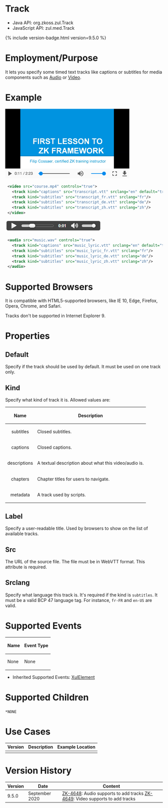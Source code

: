 

# Track

- Java API: <javadoc>org.zkoss.zul.Track</javadoc>
- JavaScript API: <javadoc directory="jsdoc">zul.med.Track</javadoc>

{% include version-badge.html version=9.5.0 %}

# Employment/Purpose

It lets you specify some timed text tracks like captions or subtitles
for media components such as [ Audio]({{site.baseurl}}/zk_component_ref/multimedia_and_miscellaneous/audio)
or [ Video]({{site.baseurl}}/zk_component_ref/multimedia_and_miscellaneous/video).

# Example

![](/zk_component_ref/images/Player-Sample.png)

```xml
 <video src="course.mp4" controls="true">
   <track kind="captions" src="transcript.vtt" srclang="en" default="true"/>
   <track kind="subtitles" src="transcript_fr.vtt" srclang="fr"/>
   <track kind="subtitles" src="transcript_de.vtt" srclang="de"/>
   <track kind="subtitles" src="transcript_zh.vtt" srclang="zh"/>
 </video>
```

![](/zk_component_ref/images/ZKComRef_Audio_Example.png)

```xml
 <audio src="music.wav" controls="true">
   <track kind="captions" src="music_lyric.vtt" srclang="en" default="true"/>
   <track kind="subtitles" src="music_lyric_fr.vtt" srclang="fr"/>
   <track kind="subtitles" src="music_lyric_de.vtt" srclang="de"/>
   <track kind="subtitles" src="music_lyric_zh.vtt" srclang="zh"/>
 </audio>
```

# Supported Browsers

It is compatible with HTML5-supported browsers, like IE 10, Edge,
Firefox, Opera, Chrome, and Safari.

Tracks don't be supported in Internet Explorer 9.

# Properties

## Default

Specify if the track should be used by default. It must be used on one
track only.

## Kind

Specify what kind of track it is. Allowed values are:

<table>
<thead>
<tr class="header">
<th><center>
<p>Name</p>
</center></th>
<th><center>
<p>Description</p>
</center></th>
</tr>
</thead>
<tbody>
<tr class="odd">
<td><center>
<p>subtitles</p>
</center></td>
<td><p>Closed subtitles.</p></td>
</tr>
<tr class="even">
<td><center>
<p>captions</p>
</center></td>
<td><p>Closed captions.</p></td>
</tr>
<tr class="odd">
<td><center>
<p>descriptions</p>
</center></td>
<td><p>A textual description about what this video/audio is.</p></td>
</tr>
<tr class="even">
<td><center>
<p>chapters</p>
</center></td>
<td><p>Chapter titles for users to navigate.</p></td>
</tr>
<tr class="odd">
<td><center>
<p>metadata</p>
</center></td>
<td><p>A track used by scripts.</p></td>
</tr>
</tbody>
</table>

## Label

Specify a user-readable title. Used by browsers to show on the list of
available tracks.

## Src

The URL of the source file. The file must be in WebVTT format. This
attribute is required.

## Srclang

Specify what language this track is. It's required if the kind is
`subtitles`. It must be a valid BCP 47 language tag. For instance,
`fr-FR` and `en-US` are valid.

# Supported Events

<table>
<thead>
<tr class="header">
<th><center>
<p>Name</p>
</center></th>
<th><center>
<p>Event Type</p>
</center></th>
</tr>
</thead>
<tbody>
<tr class="odd">
<td><p>None</p></td>
<td><p>None</p></td>
</tr>
</tbody>
</table>

- Inherited Supported Events: [ XulElement]({{site.baseurl}}/zk_component_ref/base_components/xulelement#Supported_Events)

# Supported Children

`*NONE`

# Use Cases

| Version | Description | Example Location |
|---------|-------------|------------------|
|         |             |                  |

# Version History



| Version | Date           | Content                                                                                                                                                             |
|---------|----------------|---------------------------------------------------------------------------------------------------------------------------------------------------------------------|
| 9.5.0   | September 2020 | [ZK-4648](https://tracker.zkoss.org/browse/ZK-4648): Audio supports to add tracks [ZK-4649](https://tracker.zkoss.org/browse/ZK-4649): Video supports to add tracks |


